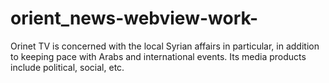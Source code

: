 # orient_news-webview-work-
Orinet TV is concerned with the local Syrian affairs in particular, in addition to keeping pace with Arabs and international events. Its media products include political, social, etc.
